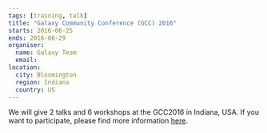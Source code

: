 ```yaml
---
tags: [training, talk]
title: "Galaxy Community Conference (GCC) 2016"
starts: 2016-06-25
ends: 2016-06-29
organiser:
  name: Galaxy Team
  email:
location:
  city: Bloomington
  region: Indiana
  country: US
---
```


We will give 2 talks and 6 workshops at the GCC2016 in Indiana, USA. If you want to participate, please find more information [here](https://gcc2016.iu.edu/).
